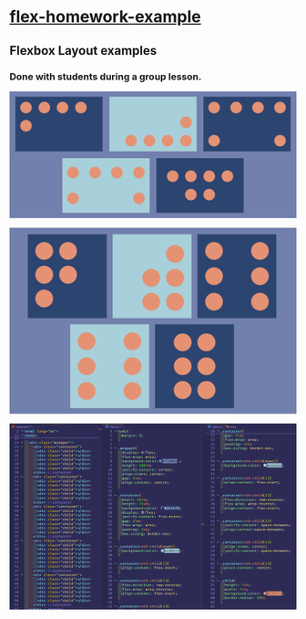 # [flex-homework-example](https://github.com/UniBreakfast/flex-homework-example)

## Flexbox Layout examples

### Done with students during a group lesson.

![image 1](image1.png)

![image 2](image2.png)

![image 3](image3.png)
